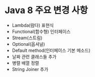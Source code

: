 # Java 8 주요 변경 사항

- Lambda(람다) 표현식
- Functional(함수형) 인터페이스
- Stream(스트림)
- Optional(옵셔널)
- Default method(인터페이스 기본 메소드)
- 날짜 관련 클래스들 추가
- 병렬 배열 정렬
- String Joiner 추가
